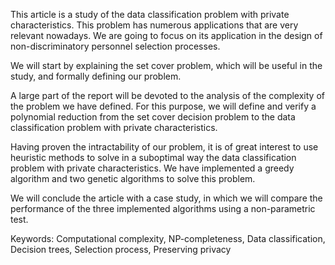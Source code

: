 This article is a study of the data classification problem with private characteristics. This problem has numerous applications that are very relevant nowadays. We are going to focus on its application in the design of non-discriminatory personnel selection processes.

We will start by explaining the set cover problem, which will be useful in the study, and formally defining our problem.

A large part of the report will be devoted to the analysis of the complexity of the problem we have defined. For this purpose, we will define and verify a polynomial reduction from the set cover decision problem to the data classification problem with private characteristics.

Having proven the intractability of our problem, it is of great interest to use heuristic methods to solve in a suboptimal way the data classification problem with private characteristics. We have implemented a greedy algorithm and two genetic algorithms to solve this problem.

We will conclude the article with a case study, in which we will compare the performance of the three implemented algorithms using a non-parametric test.

Keywords: Computational complexity, NP-completeness, Data classification, Decision trees, Selection process, Preserving privacy
